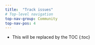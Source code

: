 ```yaml
---
title:  "Track issues"
# Top-level navigation
top-nav-group: Community
top-nav-pos: 4
---
```


* This will be replaced by the TOC
{:toc}
